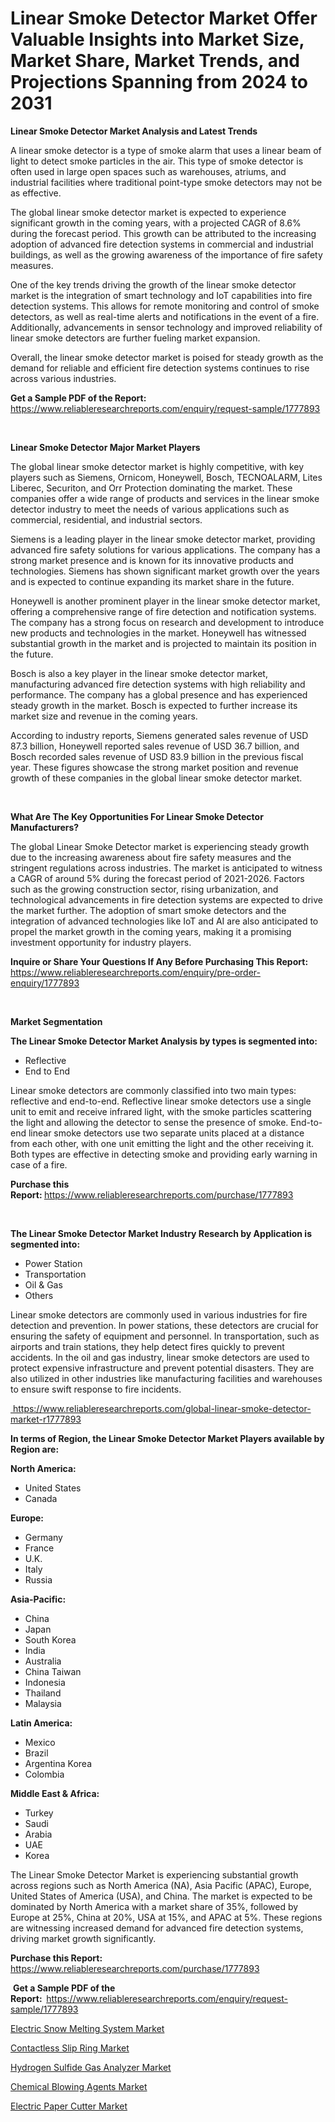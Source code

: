 <p><h1>Linear Smoke Detector Market Offer Valuable Insights into Market Size, Market Share, Market Trends, and Projections Spanning from 2024 to 2031</h1></p><p><strong>Linear Smoke Detector Market Analysis and Latest Trends</strong></p>
<p><p>A linear smoke detector is a type of smoke alarm that uses a linear beam of light to detect smoke particles in the air. This type of smoke detector is often used in large open spaces such as warehouses, atriums, and industrial facilities where traditional point-type smoke detectors may not be as effective.</p><p>The global linear smoke detector market is expected to experience significant growth in the coming years, with a projected CAGR of 8.6% during the forecast period. This growth can be attributed to the increasing adoption of advanced fire detection systems in commercial and industrial buildings, as well as the growing awareness of the importance of fire safety measures.</p><p>One of the key trends driving the growth of the linear smoke detector market is the integration of smart technology and IoT capabilities into fire detection systems. This allows for remote monitoring and control of smoke detectors, as well as real-time alerts and notifications in the event of a fire. Additionally, advancements in sensor technology and improved reliability of linear smoke detectors are further fueling market expansion.</p><p>Overall, the linear smoke detector market is poised for steady growth as the demand for reliable and efficient fire detection systems continues to rise across various industries.</p></p>
<p><strong>Get a Sample PDF of the Report:&nbsp;</strong> <a href="https://www.reliableresearchreports.com/enquiry/request-sample/1777893">https://www.reliableresearchreports.com/enquiry/request-sample/1777893</a></p>
<p>&nbsp;</p>
<p><strong>Linear Smoke Detector Major Market Players</strong></p>
<p><p>The global linear smoke detector market is highly competitive, with key players such as Siemens, Ornicom, Honeywell, Bosch, TECNOALARM, Lites Liberec, Securiton, and Orr Protection dominating the market. These companies offer a wide range of products and services in the linear smoke detector industry to meet the needs of various applications such as commercial, residential, and industrial sectors.</p><p>Siemens is a leading player in the linear smoke detector market, providing advanced fire safety solutions for various applications. The company has a strong market presence and is known for its innovative products and technologies. Siemens has shown significant market growth over the years and is expected to continue expanding its market share in the future.</p><p>Honeywell is another prominent player in the linear smoke detector market, offering a comprehensive range of fire detection and notification systems. The company has a strong focus on research and development to introduce new products and technologies in the market. Honeywell has witnessed substantial growth in the market and is projected to maintain its position in the future.</p><p>Bosch is also a key player in the linear smoke detector market, manufacturing advanced fire detection systems with high reliability and performance. The company has a global presence and has experienced steady growth in the market. Bosch is expected to further increase its market size and revenue in the coming years.</p><p>According to industry reports, Siemens generated sales revenue of USD 87.3 billion, Honeywell reported sales revenue of USD 36.7 billion, and Bosch recorded sales revenue of USD 83.9 billion in the previous fiscal year. These figures showcase the strong market position and revenue growth of these companies in the global linear smoke detector market.</p></p>
<p>&nbsp;</p>
<p><strong>What Are The Key Opportunities For Linear Smoke Detector Manufacturers?</strong></p>
<p><p>The global Linear Smoke Detector market is experiencing steady growth due to the increasing awareness about fire safety measures and the stringent regulations across industries. The market is anticipated to witness a CAGR of around 5% during the forecast period of 2021-2026. Factors such as the growing construction sector, rising urbanization, and technological advancements in fire detection systems are expected to drive the market further. The adoption of smart smoke detectors and the integration of advanced technologies like IoT and AI are also anticipated to propel the market growth in the coming years, making it a promising investment opportunity for industry players.</p></p>
<p><strong>Inquire or Share Your Questions If Any Before Purchasing This Report:</strong> <a href="https://www.reliableresearchreports.com/enquiry/pre-order-enquiry/1777893">https://www.reliableresearchreports.com/enquiry/pre-order-enquiry/1777893</a></p>
<p>&nbsp;</p>
<p><strong>Market Segmentation</strong></p>
<p><strong>The Linear Smoke Detector Market Analysis by types is segmented into:</strong></p>
<p><ul><li>Reflective</li><li>End to End</li></ul></p>
<p><p>Linear smoke detectors are commonly classified into two main types: reflective and end-to-end. Reflective linear smoke detectors use a single unit to emit and receive infrared light, with the smoke particles scattering the light and allowing the detector to sense the presence of smoke. End-to-end linear smoke detectors use two separate units placed at a distance from each other, with one unit emitting the light and the other receiving it. Both types are effective in detecting smoke and providing early warning in case of a fire.</p></p>
<p><strong>Purchase this Report:&nbsp;</strong><a href="https://www.reliableresearchreports.com/purchase/1777893">https://www.reliableresearchreports.com/purchase/1777893</a></p>
<p>&nbsp;</p>
<p><strong>The Linear Smoke Detector Market Industry Research by Application is segmented into:</strong></p>
<p><ul><li>Power Station</li><li>Transportation</li><li>Oil & Gas</li><li>Others</li></ul></p>
<p><p>Linear smoke detectors are commonly used in various industries for fire detection and prevention. In power stations, these detectors are crucial for ensuring the safety of equipment and personnel. In transportation, such as airports and train stations, they help detect fires quickly to prevent accidents. In the oil and gas industry, linear smoke detectors are used to protect expensive infrastructure and prevent potential disasters. They are also utilized in other industries like manufacturing facilities and warehouses to ensure swift response to fire incidents.</p></p>
<p><a href="https://www.reliableresearchreports.com/global-linear-smoke-detector-market-r1777893">&nbsp;https://www.reliableresearchreports.com/global-linear-smoke-detector-market-r1777893</a></p>
<p><strong>In terms of Region, the Linear Smoke Detector Market Players available by Region are:</strong></p>
<p>
    <p> <strong> North America: </strong>
        <ul>
            <li>United States</li>
            <li>Canada</li>
        </ul>
        </p> 
    <p> <strong> Europe: </strong>
        <ul>
            <li>Germany</li>
            <li>France</li>
            <li>U.K.</li>
            <li>Italy</li>
            <li>Russia</li>
        </ul>
        </p> 
    <p> <strong> Asia-Pacific: </strong>
        <ul>
            <li>China</li>
            <li>Japan</li>
            <li>South Korea</li>
            <li>India</li>
            <li>Australia</li>
            <li>China Taiwan</li>
            <li>Indonesia</li>
            <li>Thailand</li>
            <li>Malaysia</li>
        </ul>
        </p> 
    <p> <strong> Latin America: </strong>
        <ul>
            <li>Mexico</li>
            <li>Brazil</li>
            <li>Argentina Korea</li>
            <li>Colombia</li>
        </ul>
        </p> 
    <p> <strong> Middle East & Africa: </strong>
        <ul>
            <li>Turkey</li>
            <li>Saudi</li>
            <li>Arabia</li>
            <li>UAE</li>
            <li>Korea</li>
        </ul>
    </p>
    </p>
<p><p>The Linear Smoke Detector Market is experiencing substantial growth across regions such as North America (NA), Asia Pacific (APAC), Europe, United States of America (USA), and China. The market is expected to be dominated by North America with a market share of 35%, followed by Europe at 25%, China at 20%, USA at 15%, and APAC at 5%. These regions are witnessing increased demand for advanced fire detection systems, driving market growth significantly.</p></p>
<p><strong>Purchase this Report: </strong><a href="https://www.reliableresearchreports.com/purchase/1777893">https://www.reliableresearchreports.com/purchase/1777893</a></p>
<p>&nbsp;<strong>Get a Sample PDF of the Report:&nbsp;&nbsp;</strong><a href="https://www.reliableresearchreports.com/enquiry/request-sample/1777893">https://www.reliableresearchreports.com/enquiry/request-sample/1777893</a></p>
<p><strong></strong></p>
<p><p><a href="https://github.com/wwwkeltoum/Market-Research-Report-List-2/blob/main/electric-snow-melting-system-market.md">Electric Snow Melting System Market</a></p><p><a href="https://github.com/gamblestampleyjenny50m5sl6/Market-Research-Report-List-2/blob/main/contactless-slip-ring-market.md">Contactless Slip Ring Market</a></p><p><a href="https://www.linkedin.com/pulse/decoding-hydrogen-sulfide-gas-analyzer-market-metrics-share-oyxqe?trackingId=zGTwb7PoelZx6bArySGSXA%3D%3D">Hydrogen Sulfide Gas Analyzer Market</a></p><p><a href="https://issuu.com/reportprime-2/docs/chemical-blowing-agents-market-size-2030.pptx">Chemical Blowing Agents Market</a></p><p><a href="https://www.linkedin.com/pulse/electric-paper-cutter-market-share-evolution-growth-trends-2024-auuwe?trackingId=Fy4V8F9o7uDsYncDW4ImCg%3D%3D">Electric Paper Cutter Market</a></p></p>